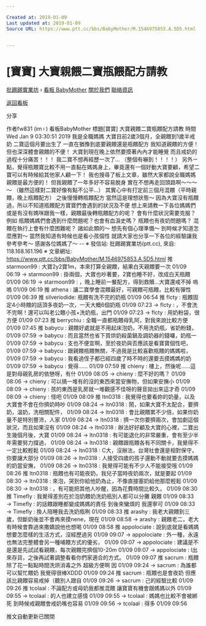 ```yaml
---

Created at: 2019-01-09
Last updated at: 2019-01-09
Source URL: https://www.ptt.cc/bbs/BabyMother/M.1546975853.A.5D5.html


---
```


# [寶寶] 大寶親餵二寶瓶餵配方請教


[批踢踢實業坊](https://www.ptt.cc/bbs/) › [看板 BabyMother](https://www.ptt.cc/bbs/BabyMother/index.html) [關於我們](https://www.ptt.cc/about.html) [聯絡資訊](https://www.ptt.cc/contact.html)

[返回看板](https://www.ptt.cc/bbs/BabyMother/index.html)

分享

作者fw831 (im♀)
看板BabyMother
標題\[寶寶\] 大寶親餵二寶瓶餵配方請教
時間Wed Jan 9 03:30:51 2019
我是全職媽媽 大寶目前2歲3個月，全親餵到1歲半戒奶 二寶這個月要出生了 一直在猶豫到底要親餵還是瓶餵配方 我知道親餵的方便！ 但也深深體會親餵的不便！ 大寶到現在晚上依然要摸著內內才能睡覺 而且戒奶的過程十分痛苦！！！ 我二寶不想再經歷一次了... （整個有嚇到！！！！） 另外ㄧ點，覺得瓶餵寶比較不用一直黏在媽媽身上，畢竟還有一個好動大寶要顧，希望二 寶可以有時候給其他家人顧一下！ 我也搜尋了板上文章，雖然大家都說全職媽媽親餵是最方便的！ 但我親餵了一年多好不容易脫身 實在不想再走回頭路啊～～～～ （雖然這樣對二寶好像有點不公平...） 其實心中有打定前三個月混餵（平時親餵，晚上瓶餵配方） 之後慢慢轉瓶餵配方 當然這是理想狀態～ 因為大寶沒有瓶餵過，所以不知道瓶餵配方寶寶們會遇到的狀況及不便 想上來請教一下各位媽媽們 或是有沒有媽咪跟我一樣，親餵最後轉瓶餵配方的呢？ 會有什麼狀況需要克服？ 例如 瓶餵媽媽們會遇到什麼問題呢？也會有血淚史嗎？ 瓶餵也有夜奶問題嗎？ 混餵在執行上會有什麼困難呢？ 諸如此類的～ 想先有個心理準備～ 到時候才知道怎麼應對～ 當然我知道有時候也是看小孩個性 就請大家也分享一下各位的經驗讓我參考參考～ 感謝各位媽媽了～ -- ※ 發信站: 批踢踢實業坊(ptt.cc), 來自: 118.168.161.196 ※ 文章網址: <https://www.ptt.cc/bbs/BabyMother/M.1546975853.A.5D5.html>
推 starmoon99 : 大寶2y2寶1m，本來打算全親餵，結果白天親餵要一次 01/09 06:19
→ starmoon99 : 掛兩個，大寶也吵著要，2寶也睡不好，改成白天瓶餵 01/09 06:19
→ starmoon99 : ，晚上睡前一餐配方，得到救贖...大寶還戒不掉 嗚嗚 01/09 06:19
推 athena : 讓二寶學會混餵最好，可親餵可瓶餵，比較有彈性 01/09 06:39
推 silveriodide: 瓶餵有洗不完的奶瓶 01/09 06:54
推 flcty : 瓶餵固定4小時餵的話頂多夜奶一次，一天大概6個奶瓶 01/09 07:23
→ flcty : ，不會洗不完啊！還可以叫老公餵小孩+洗奶瓶，出門 01/09 07:23
→ flcty : 用奶粉袋，很方便 01/09 07:23
推 berrychiu : 全職一直都瓶餵母乳阿，對我來說比較方便 01/09 07:45
推 babycu : 親餵好處就是不用起床泡奶，不用洗奶瓶，省奶粉錢， 01/09 07:59
→ babycu : 而且當然也省下買烘奶殺菌鍋及調奶器的錢囉，奶瓶一 01/09 07:59
→ babycu : 支也不便宜啊，至於夜奶與否應該是看寶寶個性吧， 01/09 07:59
→ babycu : 跟親餵瓶餵無關，不過我是比較喜歡瓶餵的媽媽啦， 01/09 07:59
→ babycu : 我看過侄子都已經四歲了時不時的還要去摸媽媽的奶 01/09 07:59
→ babycu : 覺得…… 01/09 07:59
推 chieny : 樓上，然後呢......這是對母親乳房的依戀呀，有什 01/09 08:05
→ chieny : 麼不好的嗎？ 01/09 08:06
→ chieny : 可以搞一堆有的沒的東西來當安撫物，但如果安撫小 01/09 08:09
→ chieny : 孩的東西是乳房就一堆觀感不佳呀的聲音拋出來這才奇 01/09 08:09
→ chieny : 怪吧 01/09 08:09
推 ltn0318 : 我覺得也要看妳的奶量，以及大寶會不會在你擠奶時吵 01/09 08:24
→ ltn0318 : 鬧，如果大寶不太配合，要擠奶，溫奶，洗相關配件， 01/09 08:24
→ ltn0318 : 會比親餵累不少倍，如果你奶量不是特別豐沛，人家 01/09 08:24
→ ltn0318 : 擠一次你要擠兩次，會加劇這個狀況，而且如果沒有 01/09 08:24
→ ltn0318 : 辦法好好顧及大寶的心裡，二寶出生幾個月後，大寶 01/09 08:24
→ ltn0318 : 有可能退化的非常嚴重，會有至少半年需要努力撐過， 01/09 08:24
→ ltn0318 : 親餵跟瓶餵各有不同關卡，我覺得不一定比較輕鬆 01/09 08:24
→ ltn0318 : C大，沒辦法，台灣社會還是相對保守，你要讓大部分 01/09 08:26
→ ltn0318 : 人接受四歲的孩子還動不動就要去摸媽媽的奶當安撫， 01/09 08:26
→ ltn0318 : 我覺得可能有不少人不能接受哦 01/09 08:26
推 ltn0318 : 瓶餵也有可能夜奶，我兒子當時夜奶兩次，就是要起 01/09 08:30
→ ltn0318 : 來泡，哭到你給他奶為止，不像直接塞奶給他那麼輕鬆 01/09 08:30
→ ltn0318 : ，有可能把其他人吵醒，因為花費時間比較久。 01/09 08:30
推 Timefly : 我覺得差別在於泡奶餵奶洗奶瓶別人都可以分攤 親餵 01/09 08:33
→ Timefly : 的話餵跟睡都變成媽媽的責任 到後來蠻煩的 我還寧可 01/09 08:33
→ Timefly : 換人陪睡我去洗奶瓶咧 01/09 08:33
推 arashy : 我老大親餵到三歲，但斷奶後並不會再來摸nene，現在 01/09 08:58
→ arashy : 親餵老二，老大有時候會靠過來撒嬌說他也想喝 01/09 08:58
推 appolociate : 說到底就是看媽媽想要怎麼樣的生活方式，沒經歷過另 01/09 09:07
→ appolociate : 外一種，永遠也無法完整體會另一種哺餵方式的優劣， 01/09 09:07
→ appolociate : 建議是不是還是先試試看親餵，每次親餵完擠個10-20m 01/09 09:07
→ appolociate : l出來存貨，之後再試著調整看看你們家適合的方式。 01/09 09:07
推 sacrum : 瓶餵除了花一點點時間洗烘消毒之外 超級方便啊 因 01/09 09:24
→ sacrum : 為誰都可以幫忙餵奶 我覺得很棒XDDD 01/09 09:24
推 sacrum : 瓶餵也是會夜奶 但應該比親餵容易戒掉（聽別人跟自 01/09 09:26
→ sacrum : 己的經驗比較 01/09 09:26
推 tcolaal : 不論配方或母奶我都推混餵 讓寶寶有機會跟媽媽以外 01/09 09:55
→ tcolaal : 的人也建立感情 01/09 09:55
→ tcolaal : 媽媽也比較不會被綁死 到時候戒親餵會戒奶嘴也容易 01/09 09:56
→ tcolaal : 得多 01/09 09:56

推文自動更新已關閉


